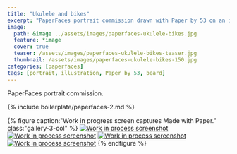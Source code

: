 ```yaml
---
title: "Ukulele and bikes"
excerpt: "PaperFaces portrait commission drawn with Paper by 53 on an iPad."
image: 
  path: &image ../assets/images/paperfaces-ukulele-bikes.jpg 
  feature: *image
  cover: true
  teaser: /assets/images/paperfaces-ukulele-bikes-teaser.jpg
  thumbnail: /assets/images/paperfaces-ukulele-bikes-150.jpg
categories: [paperfaces]
tags: [portrait, illustration, Paper by 53, beard]
---
```


PaperFaces portrait commission.

{% include boilerplate/paperfaces-2.md %}

{% figure caption:"Work in progress screen captures Made with Paper." class:"gallery-3-col" %}
[![Work in process screenshot](/assets/images/paperfaces-ukulele-bikes-process-1-600.jpg)](/assets/images/paperfaces-ukulele-bikes-process-1-lg.jpg) [![Work in process screenshot](/assets/images/paperfaces-ukulele-bikes-process-2-600.jpg)](/assets/images/paperfaces-ukulele-bikes-process-2-lg.jpg) [![Work in process screenshot](/assets/images/paperfaces-ukulele-bikes-process-3-600.jpg)](/assets/images/paperfaces-ukulele-bikes-process-3-lg.jpg) [![Work in process screenshot](/assets/images/paperfaces-ukulele-bikes-process-4-600.jpg)](/assets/images/paperfaces-ukulele-bikes-process-4-lg.jpg)
{% endfigure %}
